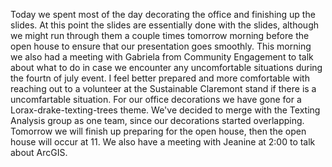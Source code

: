 Today we spent most of the day decorating the office and finishing up the slides.
At this point the slides are essentially done with the slides, although we might run through them a couple times tomorrow morning before the open house to ensure that our presentation goes smoothly.
This morning we also had a meeting with Gabriela from Community Engagement to talk about what to do in case we encounter any uncomfortable situations during the fourtn of july event. I feel better prepared and more comfortable with reaching out to a volunteer at the Sustainable Claremont stand if there is a uncomfartable situation.
For our office decorations we have gone for a Lorax-drake-texting-trees theme. We've decided to merge with the Texting Analysis group as one team, since our decorations started overlapping.
Tomorrow we will finish up preparing for the open house, then the open house will occur at 11. We also have a meeting with Jeanine at 2:00 to talk about ArcGIS.
